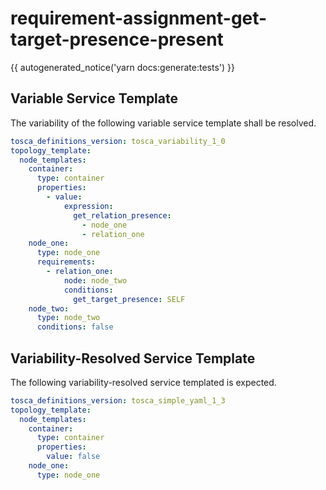 # requirement-assignment-get-target-presence-present

{{ autogenerated_notice('yarn docs:generate:tests') }}


## Variable Service Template

The variability of the following variable service template shall be resolved.

```yaml linenums="1"
tosca_definitions_version: tosca_variability_1_0
topology_template:
  node_templates:
    container:
      type: container
      properties:
        - value:
            expression:
              get_relation_presence:
                - node_one
                - relation_one
    node_one:
      type: node_one
      requirements:
        - relation_one:
            node: node_two
            conditions:
              get_target_presence: SELF
    node_two:
      type: node_two
      conditions: false
```



## Variability-Resolved Service Template

The following variability-resolved service templated is expected.

```yaml linenums="1"
tosca_definitions_version: tosca_simple_yaml_1_3
topology_template:
  node_templates:
    container:
      type: container
      properties:
        value: false
    node_one:
      type: node_one
```

